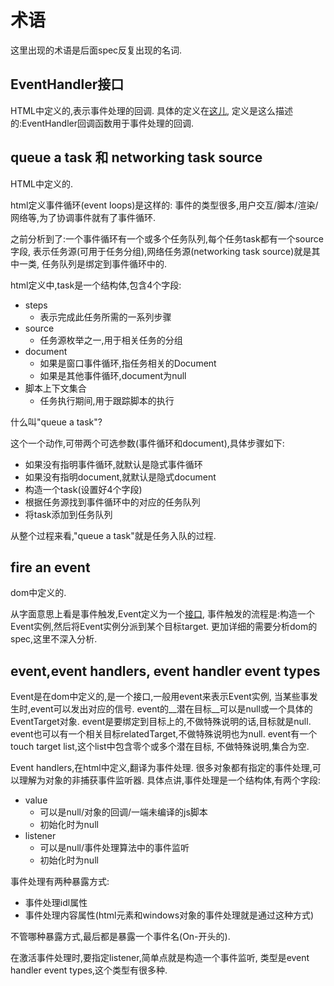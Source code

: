 # 术语

这里出现的术语是后面spec反复出现的名词.

## EventHandler接口

HTML中定义的,表示事件处理的回调.
具体的定义在[这儿](https://html.spec.whatwg.org/multipage/webappapis.html#eventhandler),
定义是这么描述的:EventHandler回调函数用于事件处理的回调.

## queue a task 和 networking task source

HTML中定义的.

html定义事件循环(event loops)是这样的:
事件的类型很多,用户交互/脚本/渲染/网络等,为了协调事件就有了事件循环.

之前分析到了:一个事件循环有一个或多个任务队列,每个任务task都有一个source字段,
表示任务源(可用于任务分组),网络任务源(networking task source)就是其中一类,
任务队列是绑定到事件循环中的.

html定义中,task是一个结构体,包含4个字段:

- steps
  - 表示完成此任务所需的一系列步骤
- source
  - 任务源枚举之一,用于相关任务的分组
- document
  - 如果是窗口事件循环,指任务相关的Document
  - 如果是其他事件循环,document为null
- 脚本上下文集合
  - 任务执行期间,用于跟踪脚本的执行

什么叫"queue a task"?

这个一个动作,可带两个可选参数(事件循环和document),具体步骤如下:

- 如果没有指明事件循环,就默认是隐式事件循环
- 如果没有指明document,就默认是隐式document
- 构造一个task(设置好4个字段)
- 根据任务源找到事件循环中的对应的任务队列
- 将task添加到任务队列

从整个过程来看,"queue a task"就是任务入队的过程.

## fire an event

dom中定义的.

从字面意思上看是事件触发,Event定义为一个[接口](https://dom.spec.whatwg.org/#event),
事件触发的流程是:构造一个Event实例,然后将Event实例分派到某个目标target.
更加详细的需要分析dom的spec,这里不深入分析.

## event,event handlers, event handler event types

Event是在dom中定义的,是一个接口,一般用event来表示Event实例,
当某些事发生时,event可以发出对应的信号.
event的__潜在目标__可以是null或一个具体的EventTarget对象.
event是要绑定到目标上的,不做特殊说明的话,目标就是null.
event也可以有一个相关目标relatedTarget,不做特殊说明也为null.
event有一个touch target list,这个list中包含零个或多个潜在目标,
不做特殊说明,集合为空.

Event handlers,在html中定义,翻译为事件处理.
很多对象都有指定的事件处理,可以理解为对象的非捕获事件监听器.
具体点讲,事件处理是一个结构体,有两个字段:

- value
  - 可以是null/对象的回调/一端未编译的js脚本
  - 初始化时为null
- listener
  - 可以是null/事件处理算法中的事件监听
  - 初始化时为null

事件处理有两种暴露方式:

- 事件处理idl属性
- 事件处理内容属性(html元素和windows对象的事件处理就是通过这种方式)

不管哪种暴露方式,最后都是暴露一个事件名(On-开头的).

在激活事件处理时,要指定listener,简单点就是构造一个事件监听,
类型是event handler event types,这个类型有很多种.